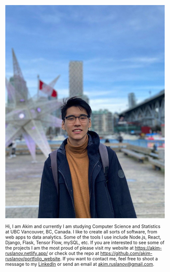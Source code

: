 ![profe pic](photo_2020-08-10_17-06-49.jpg)

Hi, I am Akim and currently I am studying Computer Science and Statistics at UBC Vancouver, BC, Canada. I like to create all sorts of software, from web apps to data analytics. Some of the tools I use include Node.js, React, Django, Flask, Tensor Flow, mySQL, etc. If you are interested to see some of the projects I am the most proud of please visit my website at https://akim-ruslanov.netlify.app/ or check out the repo at https://github.com/akim-ruslanov/portfolio_website. If you want to contact me, feel free to shoot a message to my [LinkedIn](https://www.linkedin.com/in/akim-r-945a34141/) or send an email at akim.ruslanov@gmail.com.
